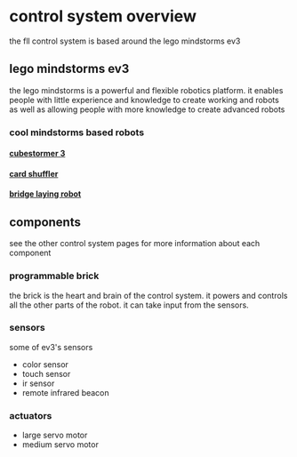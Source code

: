 # control system overview

the fll control system is based around the lego mindstorms ev3 

## lego mindstorms ev3

the lego mindstorms is a powerful and flexible robotics platform. it enables people with little experience and knowledge to create working and robots as well as allowing people with more knowledge to create advanced robots

### cool mindstorms based robots

#### [cubestormer 3](https://www.youtube.com/watch?v=X0pFZG7j5cE)
#### [card shuffler](https://www.youtube.com/watch?v=UMDDdxS79w8)
#### [bridge laying robot](https://www.youtube.com/watch?v=oUJ4L4kmbHw)

## components

see the other control system pages for more information about each component

### programmable brick

the brick is the heart and brain of the control system. it powers and controls all the other parts of the robot. it can take input from the sensors.

### sensors

some of ev3's sensors

* color sensor
* touch sensor
* ir sensor
* remote infrared beacon

### actuators

* large servo motor
* medium servo motor